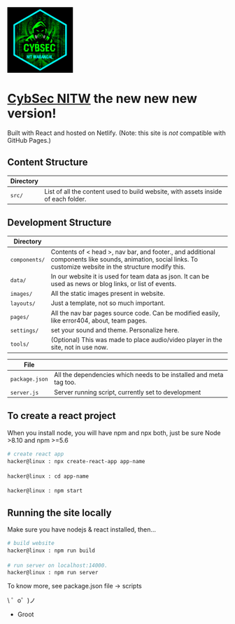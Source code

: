 <img width="150" src="./src/images/favicon.png" alt="CybSec NITW">

# [CybSec NITW](https://cybsec.in) the new new new version!

Built with React and hosted on Netlify. (Note: this site is _not_ compatible with GitHub Pages.)

## Content Structure

| Directory |  |
| --- | --- |
| ````src/```` | List of all the content used to build website, with assets inside of each folder. |

## Development Structure

| Directory |  |
| --- | --- |
| ````components/```` | Contents of < head >, nav bar, and footer., and additional components like sounds, animation, social links. To customize website in the structure modify this. |
| ````data/```` | In our website it is used for team data as json. It can be used as news or blog links, or list of events. |
| ````images/```` | All the static images present in website. |
| ````layouts/```` | Just a template, not so much important. |
| ````pages/```` |  All the nav bar pages source code. Can be modified easily, like error404, about, team pages. |
| ````settings/```` | set your sound and theme. Personalize here. |
| ````tools/```` | (Optional) This was made to place audio/video player in the site, not in use now. |


| File |  |
| --- | --- |
| ````package.json```` | All the dependencies which needs to be installed and meta tag too. |
| ````server.js```` | Server running script, currently set to development |

## To create a react project

When you install node, you will have npm and npx both, just be sure Node >8.10 and npm >=5.6

````bash
# create react app
hacker@linux : npx create-react-app app-name

hacker@linux : cd app-name

hacker@linux : npm start

````

## Running the site locally

Make sure you have nodejs & react installed, then...

````bash
# build website
hacker@linux : npm run build

# run server on localhost:14000. 
hacker@linux : npm run server
````

To know more, see package.json file -> scripts

\ ゜o゜)ノ

- Groot


